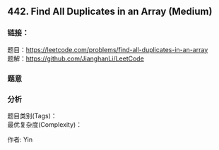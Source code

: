 ## 442. Find All Duplicates in an Array (Medium)

### **链接**：
题目：https://leetcode.com/problems/find-all-duplicates-in-an-array  
题解：https://github.com/JianghanLi/LeetCode

### **题意**



### **分析**  
题目类别(Tags)：  
最优复杂度(Complexity)：  



作者: Yin
